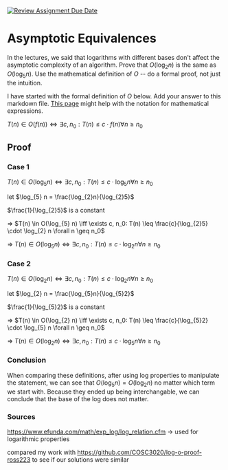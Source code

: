 [![Review Assignment Due Date](https://classroom.github.com/assets/deadline-readme-button-24ddc0f5d75046c5622901739e7c5dd533143b0c8e959d652212380cedb1ea36.svg)](https://classroom.github.com/a/fbkbKZ5N)
# Asymptotic Equivalences

In the lectures, we said that logarithms with different bases don't affect the
asymptotic complexity of an algorithm. Prove that $O(\log_{2} n)$ is the same as
$O(\log_{5} n)$. Use the mathematical definition of $O$ -- do a formal proof,
not just the intuition.

I have started with the formal definition of $O$ below. Add your answer to this
markdown file. [This
page](https://docs.github.com/en/get-started/writing-on-github/working-with-advanced-formatting/writing-mathematical-expressions)
might help with the notation for mathematical expressions.

$T(n) \in O(f(n)) \iff \exists c, n_0: T(n) \leq c \cdot f(n) \forall n \geq n_0$



## Proof
<h3>Case 1</h3>

$T(n) \in O(\log_{5} n) \iff \exists c, n_0: T(n) \leq c \cdot \log_{5} n \forall n \geq n_0$

let $\log_{5} n = \frac{\log_{2}n}{\log_{2}5}$

$\frac{1}{\log_{2}5}$ is a constant

=> $T(n) \in O(\log_{5} n) \iff \exists c, n_0: T(n) \leq \frac{c}{\log_{2}5} \cdot \log_{2} n \forall n \geq n_0$

=> $T(n) \in O(\log_{5} n) \iff \exists c, n_0: T(n) \leq c \cdot \log_{2} n \forall n \geq n_0$


<h3>Case 2</h3>

$T(n) \in O(\log_{2} n) \iff \exists c, n_0: T(n) \leq c \cdot \log_{2} n \forall n \geq n_0$

let $\log_{2} n = \frac{\log_{5}n}{\log_{5}2}$

$\frac{1}{\log_{5}2}$ is a constant

=> $T(n) \in O(\log_{2} n) \iff \exists c, n_0: T(n) \leq \frac{c}{\log_{5}2} \cdot \log_{5} n \forall n \geq n_0$

=> $T(n) \in O(\log_{2} n) \iff \exists c, n_0: T(n) \leq c \cdot \log_{5} n \forall n \geq n_0$

<h3>Conclusion</h3>

When comparing these definitions, after using log properties to manipulate the statement, we can see that $O(\log_{5} n) = O(\log_{2} n)$ no matter which term we start with. Because they ended up being interchangable, we can conclude that the base of the log does not matter.








### Sources

https://www.efunda.com/math/exp_log/log_relation.cfm -> used for logarithmic properties

compared my work with https://github.com/COSC3020/log-o-proof-ross223 to see if our solutions were similar






